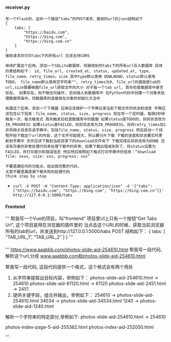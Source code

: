 
#### receiver.py
```
写一个Flask的，监听一个路径“tabs”的POST请求，接收的url的json结构如下 
{
    tabs: [ 
        "https://baidu.com", 
        "https://bing.com", 
        "https://bing.com.cn" 
    ] 
} 
接收请求并打印tabs下的所有url 应该支持CORS

继续扩展这个应用，添加一个SQLite数据库，将接收到的tabs下的所有url存入数据库 具体的表结构如下： id, file_url, created_at, status, updated_at, type， file_name，retry_times，size 其中type默认使用 DOWLNOAD，status默认使用 TODO， file_name默认使用空字符串"", retry_times为0, file_url的值就是tab的url,size需要根据file_url获取文件的大小 对于每一个tab url, 首先检查数据库中是否存在， 如果存在，则不做任何操作, 否则插入到数据库中 在Python代码中创建一个对象来处理数据库操作，将数据库的连接放在对象的初始化方法中

拓展这个应用，添加一个下载器 应用应该维护一个字典记录当前下载文件的状态和进度 字典应该包含以下信息：file_name, status, size, progress 现在写一个定时器，每隔5秒钟触发一次，每次触发式 首先触发后检查数据库中的数据 如果status是TODO的，则将状态改为IN_PROGRESS 如果status是FAILED，则将状态改为IN_PROGRESS，则将retry_times加1 并将相关信息存进字典中，包括file_name, status, size, progress 然后启动一个线程开始下载这个url的内容，这个文件可能很大，所以要分片下载 下载的进度和状态要实时更新到字典中 文件应该下载到当前目录下的download文件夹下 下载完成后将状态改为DONE 应该有完善的异常处理代码来处理下载中的异常，如果下载出错或失败了，将status设置为FAILED，并打印提示和错误信息 然后然后按照如下格式打印字典中的信息：“download file: xxxx, size: xxx, progress: xxx”

不要遗漏任何的功能点，给出我完整的代码， 
尤其不要遗漏遗漏下载失败的处理代码 
think step by step
```
* `curl -X POST -H "Content-Type: application/json" -d '{"tabs":["https://baidu.com", "https://bing.com", "https://bing.com.cn"]}' http://127.0.0.1:5000/tabs`



#### Frontend
'''
帮我写一个Vue的项目，叫“frontend”
项目里UI上只有一个按钮“Get Tabs Url”,
这个项目是用在浏览器的插件里的
当点击这个URL的时候，获取当前浏览器所有的tab的url，并发送到http://127.0.0.1:5000/tabs POST
结构如下：
{
    tabs: [
        “TAB_URL_1”,
        “TAB_URL_2”
    ]
}
'''


#### 
'''
https://www.aaabbb.com/photos-slide-aid-254610.html
帮我写一段代码,解析这个url,分成 www.aaabbb.com和photos-slide-aid-254610.html


帮我写一段代码, 这段代码提供一个格式，这个格式会有两个用处
1. 从字符串提取出目标内容，举例如下：
photos-slide-aid-254610.html -> 254610
photos-slide-aid-61120.html -> 61120
photos-slide-aid-2451.html -> 2451
2. 提供关键字段，组合并输出，举例如下：
254610 -> photos-slide-aid-254610.html 
34534 -> photos-slide-aid-34534.html
1240 -> photos-slide-aid-1240.html

解析一个字符串的特定部分,举例如下: 
photos-slide-aid-254610.html -> 254610


photos-index-page-5-aid-255382.html
photos-index-aid-252050.html

'''
